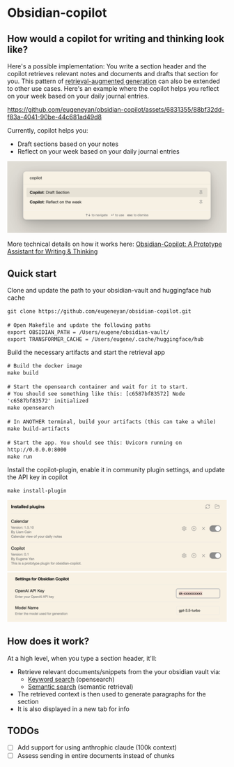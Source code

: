 # Obsidian-copilot

## How would a copilot for writing and thinking look like?

Here's a possible implementation: You write a section header and the copilot retrieves relevant notes and documents and drafts that section for you. This pattern of [retrieval-augmented generation](https://arxiv.org/abs/2005.11401) can also be extended to other use cases. Here's an example where the copilot helps you reflect on your week based on your daily journal entries.

https://github.com/eugeneyan/obsidian-copilot/assets/6831355/88bf32dd-f83a-4041-90be-44c681ad49d8

Currently, copilot helps you:
- Draft sections based on your notes
- Reflect on your week based on your daily journal entries

![](assets/features.png)

More technical details on how it works here: [Obsidian-Copilot: A Prototype Assistant for Writing & Thinking](https://eugeneyan.com/writing/obsidian-copilot/)

## Quick start

Clone and update the path to your obsidian-vault and huggingface hub cache

```
git clone https://github.com/eugeneyan/obsidian-copilot.git

# Open Makefile and update the following paths
export OBSIDIAN_PATH = /Users/eugene/obsidian-vault/
export TRANSFORMER_CACHE = /Users/eugene/.cache/huggingface/hub
```

Build the necessary artifacts and start the retrieval app
```
# Build the docker image
make build

# Start the opensearch container and wait for it to start. 
# You should see something like this: [c6587bf83572] Node 'c6587bf83572' initialized
make opensearch

# In ANOTHER terminal, build your artifacts (this can take a while)
make build-artifacts

# Start the app. You should see this: Uvicorn running on http://0.0.0.0:8000
make run
```

Install the copilot-plugin, enable it in community plugin settings, and update the API key in copilot

```
make install-plugin
```

![](assets/enable-copilot.png)
![](assets/provide-api-key.png)

## How does it work?

At a high level, when you type a section header, it'll:
- Retrieve relevant documents/snippets from the your obsidian vault via:
    - [Keyword search](https://github.com/eugeneyan/obsidian-copilot/blob/main/src/prep/build_opensearch_index.py#L141) (opensearch)
    - [Semantic search](https://github.com/eugeneyan/obsidian-copilot/blob/main/src/prep/build_semantic_index.py#L119) (semantic retrieval)
- The retrieved context is then used to generate paragraphs for the section
- It is also displayed in a new tab for info

## TODOs

- [ ] Add support for using anthrophic claude (100k context)
- [ ] Assess sending in entire documents instead of chunks
